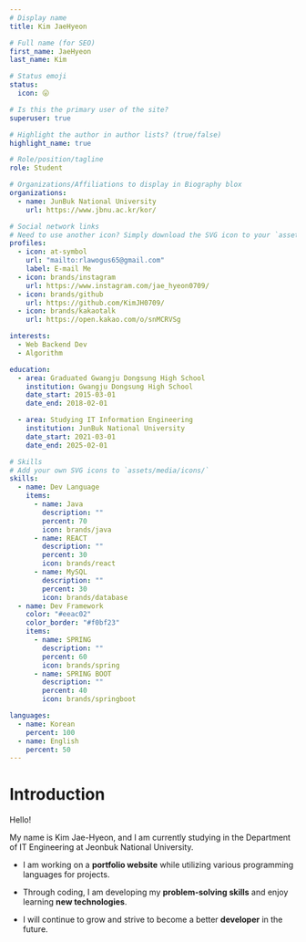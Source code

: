 ```yaml
---
# Display name
title: Kim JaeHyeon

# Full name (for SEO)
first_name: JaeHyeon
last_name: Kim

# Status emoji
status:
  icon: 😛

# Is this the primary user of the site?
superuser: true

# Highlight the author in author lists? (true/false)
highlight_name: true

# Role/position/tagline
role: Student

# Organizations/Affiliations to display in Biography blox
organizations:
  - name: JunBuk National University
    url: https://www.jbnu.ac.kr/kor/

# Social network links
# Need to use another icon? Simply download the SVG icon to your `assets/media/icons/` folder.
profiles:
  - icon: at-symbol
    url: "mailto:rlawogus65@gmail.com"
    label: E-mail Me
  - icon: brands/instagram
    url: https://www.instagram.com/jae_hyeon0709/
  - icon: brands/github
    url: https://github.com/KimJH0709/
  - icon: brands/kakaotalk
    url: https://open.kakao.com/o/snMCRVSg

interests:
  - Web Backend Dev
  - Algorithm

education:
  - area: Graduated Gwangju Dongsung High School
    institution: Gwangju Dongsung High School
    date_start: 2015-03-01
    date_end: 2018-02-01

  - area: Studying IT Information Engineering
    institution: JunBuk National University
    date_start: 2021-03-01
    date_end: 2025-02-01

# Skills
# Add your own SVG icons to `assets/media/icons/`
skills:
  - name: Dev Language
    items:
      - name: Java
        description: ""
        percent: 70
        icon: brands/java
      - name: REACT
        description: ""
        percent: 30
        icon: brands/react
      - name: MySQL
        description: ""
        percent: 30
        icon: brands/database
  - name: Dev Framework
    color: "#eeac02"
    color_border: "#f0bf23"
    items:
      - name: SPRING
        description: ""
        percent: 60
        icon: brands/spring
      - name: SPRING BOOT
        description: ""
        percent: 40
        icon: brands/springboot

languages:
  - name: Korean
    percent: 100
  - name: English
    percent: 50
---
```


# Introduction

Hello!

My name is Kim Jae-Hyeon, and I am currently studying in the Department of IT Engineering at Jeonbuk National University.

- I am working on a **portfolio website** while utilizing various programming languages for projects.

- Through coding, I am developing my **problem-solving skills** and enjoy learning **new technologies**.

- I will continue to grow and strive to become a better **developer** in the future.
